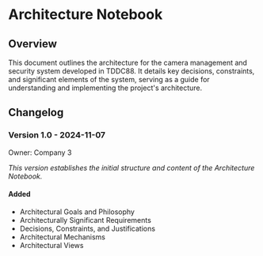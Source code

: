 # Architecture Notebook

## Overview
This document outlines the architecture for the camera management and security system developed in TDDC88. It details key decisions, constraints, and significant elements of the system, serving as a guide for understanding and implementing the project's architecture.

## Changelog

### Version 1.0 - 2024-11-07
Owner: Company 3

*This version establishes the initial structure and content of the Architecture Notebook.*

#### Added
- Architectural Goals and Philosophy
- Architecturally Significant Requirements
- Decisions, Constraints, and Justifications
- Architectural Mechanisms 
- Architectural Views

